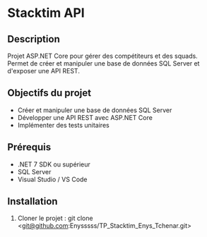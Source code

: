 # Stacktim API

## Description
Projet ASP.NET Core pour gérer des compétiteurs et des squads.  
Permet de créer et manipuler une base de données SQL Server et d'exposer une API REST.  

## Objectifs du projet
- Créer et manipuler une base de données SQL Server
- Développer une API REST avec ASP.NET Core
- Implémenter des tests unitaires

## Prérequis
- .NET 7 SDK ou supérieur
- SQL Server
- Visual Studio / VS Code

## Installation
1. Cloner le projet :
git clone <git@github.com:Enysssss/TP_Stacktim_Enys_Tchenar.git>
